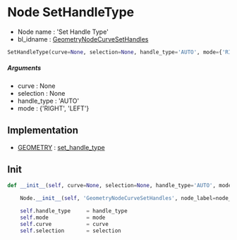 # Node SetHandleType

- Node name : 'Set Handle Type'
- bl_idname : [GeometryNodeCurveSetHandles](https://docs.blender.org/api/current/bpy.types.GeometryNodeCurveSetHandles.html)


``` python
SetHandleType(curve=None, selection=None, handle_type='AUTO', mode={'RIGHT', 'LEFT'}, node_label=None, node_color=None, **kwargs)
```
##### Arguments

- curve : None
- selection : None
- handle_type : 'AUTO'
- mode : {'RIGHT', 'LEFT'}

## Implementation

- [GEOMETRY](/docs/GeoNodes/socket_GEOMETRY.md) : [set_handle_type](/docs/GeoNodes/socket_GEOMETRY.md#set_handle_type)

## Init

``` python
def __init__(self, curve=None, selection=None, handle_type='AUTO', mode={'RIGHT', 'LEFT'}, node_label=None, node_color=None, **kwargs):

    Node.__init__(self, 'GeometryNodeCurveSetHandles', node_label=node_label, node_color=node_color, **kwargs)

    self.handle_type     = handle_type
    self.mode            = mode
    self.curve           = curve
    self.selection       = selection
```
